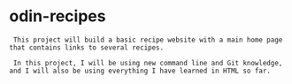 # odin-recipes
     This project will build a basic recipe website with a main home page that contains links to several recipes.

     In this project, I will be using new command line and Git knowledge, and I will also be using everything I have learned in HTML so far.